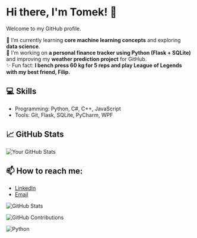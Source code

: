 # Hi there, I'm Tomek! 👋  
Welcome to my GitHub profile.

🌱 I’m currently learning **core machine learning concepts** and exploring **data science**.  
💼 I'm working on **a personal finance tracker using Python (Flask + SQLite)** and improving my **weather prediction project** for GitHub.  
✨ Fun fact: **I bench press 60 kg for 5 reps and play League of Legends with my best friend, Filip.**  

## 💻 Skills  
- Programming: Python, C#, C++, JavaScript  
- Tools: Git, Flask, SQLite, PyCharm, WPF  

## 📈 GitHub Stats  
![Your GitHub Stats](https://github-readme-stats.vercel.app/api?username=your-username&show_icons=true&theme=radical)  

## 📫 How to reach me:  
- [LinkedIn](https://linkedin.com/in/your-profile)  
- [Email](mailto:tomasznajduch212@gmail.com)  


![GitHub Stats](https://github-readme-stats.vercel.app/api?username=tomnaj&show_icons=true&theme=radical)

![GitHub Contributions](https://activity-graph.herokuapp.com/graph?username=tomnaj&theme=dracula)

![Python](https://img.shields.io/badge/-Python-3776AB?style=flat-square&logo=python&logoColor=white)

